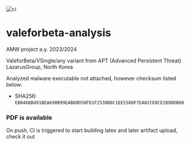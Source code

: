 ![ci](https://github.com/StefanoBelli/valeforbeta-analysis/actions/workflows/ci.yml/badge.svg)

# valeforbeta-analysis
AMW project a.y. 2023/2024

ValeforBeta/VSingle/any variant from APT (Advanced Persistent Threat) LazarusGroup, North Korea

Analyzed malware executable not attached, however checksum listed below:
  * SHA256: ```EB846BB491BEA698B99EAB80D58FD1F2530B0C1EE5588F7EA02CE0CE209DDB60```

### PDF is available
On push, CI is triggered to start building latex and later artifact upload, check it out
